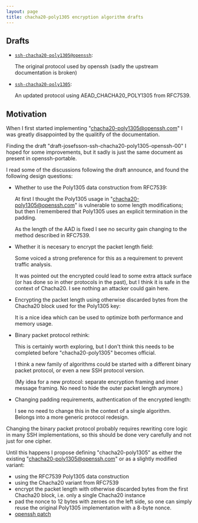 ```yaml
---
layout: page
title: chacha20-poly1305 encryption algorithm drafts
---
```


## Drafts

- [`ssh-chacha20-poly1305@openssh`](ssh-chacha20-poly1305@openssh.html):

  The original protocol used by openssh (sadly the upstream
  documentation is broken)

- [`ssh-chacha20-poly1305`](ssh-chacha20-poly1305.html):

  An updated protocol using AEAD_CHACHA20_POLY1305 from RFC7539.

## Motivation

When I first started implementing "chacha20-poly1305@openssh.com" I was
greatly disappointed by the qualitify of the documentation.

Finding the draft "draft-josefsson-ssh-chacha20-poly1305-openssh-00" I
hoped for some improvements, but it sadly is just the same document as
present in openssh-portable.

I read some of the discussions following the draft announce, and found
the following design questions:

- Whether to use the Poly1305 data construction from RFC7539:

  At first I thought the Poly1305 usage in
  "chacha20-poly1305@openssh.com" is vulnerable to some length
  modifications; but then I remembered that Poly1305 uses an explicit
  termination in the padding.

  As the length of the AAD is fixed I see no security gain changing to
  the method described in RFC7539.

- Whether it is necesary to encrypt the packet length field:

  Some voiced a strong preference for this as a requirement to prevent
  traffic analysis.

  It was pointed out the encrypted could lead to some extra attack
  surface (or has done so in other protocols in the past), but I think
  it is safe in the context of Chacha20. I see nothing an attacker could
  gain here.

- Encrypting the packet length using otherwise discarded bytes from the
  Chacha20 block used for the Poly1305 key:

  It is a nice idea which can be used to optimize both performance and
  memory usage.

- Binary packet protocol rethink:

  This is certainly worth exploring, but I don't think this needs to be
  completed before "chacha20-poly1305" becomes official.

  I think a new family of algorithms could be started with a different
  binary packet protocol, or even a new SSH protocol version.

  (My idea for a new protocol: separate encryption framing and inner
  message framing. No need to hide the outer packet length anymore.)

- Changing padding requirements, authentication of the encrypted length:

  I see no need to change this in the context of a single algorithm.
  Belongs into a more generic protocol redesign.

Changing the binary packet protocol probably requires rewriting core
logic in many SSH implementations, so this should be done very carefully
and not just for one cipher.

Until this happens I propose defining "chacha20-poly1305" as either the
existing "chacha20-poly1305@openssh.com" or as a slightly modified
variant:

- using the RFC7539 Poly1305 data construction
- using the Chacha20 variant from RFC7539
- encrypt the packet length with otherwise discarded bytes from the
  first Chacha20 block, i.e. only a single Chacha20 instance
- pad the nonce to 12 bytes with zeroes on the left side, so one can
  simply reuse the original Poly1305 implementation with a 8-byte nonce.
- [openssh patch](https://github.com/rus-cert/openssh-portable/tree/feature-chacha20-poly1305)
